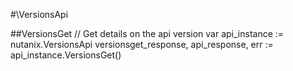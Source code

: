 #\VersionsApi

##VersionsGet
//  Get details on the api version
var api_instance := nutanix.VersionsApi
versionsget_response, api_response, err := api_instance.VersionsGet()
